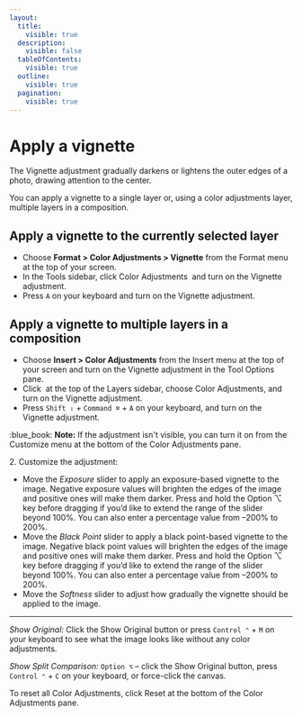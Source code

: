 ```yaml
---
layout:
  title:
    visible: true
  description:
    visible: false
  tableOfContents:
    visible: true
  outline:
    visible: true
  pagination:
    visible: true
---
```


# Apply a vignette

The Vignette adjustment gradually darkens or lightens the outer edges of a photo, drawing attention to the center.

You can apply a vignette to a single layer or, using a color adjustments layer, multiple layers in a composition.

## Apply a vignette to the currently selected layer

* Choose **Format > Color Adjustments > Vignette** from the Format menu at the top of your screen.
* In the Tools sidebar, click Color Adjustments <img src="https://help.pixelmator.com/pixelmator-pro/3.5/assets/English/1581000192000.png" alt="" data-size="line"> and turn on the Vignette adjustment.
* Press `A` on your keyboard and turn on the Vignette adjustment.

## Apply a vignette to multiple layers in a composition

* Choose **Insert > Color Adjustments** from the Insert menu at the top of your screen and turn on the Vignette adjustment in the Tool Options pane.
* Click <img src="https://help.pixelmator.com/pixelmator-pro/3.5/assets/English/1648724547000.png" alt="" data-size="line"> at the top of the Layers sidebar, choose Color Adjustments, and turn on the Vignette adjustment.
* Press `Shift ⇧` + `Command ⌘` + `A` on your keyboard, and turn on the Vignette adjustment.

:blue\_book: **Note:** If the adjustment isn't visible, you can turn it on from the Customize menu at the bottom of the Color Adjustments pane.

2\. Customize the adjustment:

* Move the _Exposure_ slider to apply an exposure-based vignette to the image. Negative exposure values will brighten the edges of the image and positive ones will make them darker. Press and hold the Option ⌥ key before dragging if you’d like to extend the range of the slider beyond 100%. You can also enter a percentage value from –200% to 200%.
* Move the _Black Point_ slider to apply a black point-based vignette to the image. Negative black point values will brighten the edges of the image and positive ones will make them darker. Press and hold the Option ⌥ key before dragging if you’d like to extend the range of the slider beyond 100%. You can also enter a percentage value from –200% to 200%.
* Move the _Softness_ slider to adjust how gradually the vignette should be applied to the image.

***

_Show Original:_ Click the Show Original button or press `Control ⌃` + `M` on your keyboard to see what the image looks like without any color adjustments.

_Show Split Comparison:_ `Option ⌥` – click the Show Original button, press `Control ⌃` + `C` on your keyboard, or force-click the canvas.

To reset all Color Adjustments, click Reset at the bottom of the Color Adjustments pane.
